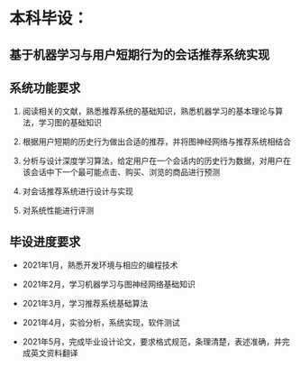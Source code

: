 # 本科毕设：
基于机器学习与用户短期行为的会话推荐系统实现
------------------------------------------------

## 系统功能要求
1. 阅读相关的文献，熟悉推荐系统的基础知识，熟悉机器学习的基本理论与算法，学习图的基础知识

2. 根据用户短期的历史行为做出合适的推荐，并将图神经网络与推荐系统相结合
  
3. 分析与设计深度学习算法，给定用户在一个会话内的历史行为数据，对用户在该会话中下一个最可能点击、购买、浏览的商品进行预测

4. 对会话推荐系统进行设计与实现

5. 对系统性能进行评测
## 毕设进度要求
- 2021年1月，熟悉开发环境与相应的编程技术

- 2021年2月，学习机器学习与图神经网络基础知识

- 2021年3月，学习推荐系统基础算法

- 2021年4月，实验分析，系统实现，软件测试

- 2021年5月，完成毕业设计论文，要求格式规范，条理清楚，表述准确，并完成英文资料翻译

## 